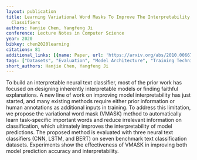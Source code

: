 ```yaml
---
layout: publication
title: Learning Variational Word Masks To Improve The Interpretability Of Neural Text
  Classifiers
authors: Hanjie Chen, Yangfeng Ji
conference: Lecture Notes in Computer Science
year: 2020
bibkey: chen2020learning
citations: 81
additional_links: [{name: Paper, url: 'https://arxiv.org/abs/2010.00667'}]
tags: ["Datasets", "Evaluation", "Model Architecture", "Training Techniques"]
short_authors: Hanjie Chen, Yangfeng Ji
---
```

To build an interpretable neural text classifier, most of the prior work has
focused on designing inherently interpretable models or finding faithful
explanations. A new line of work on improving model interpretability has just
started, and many existing methods require either prior information or human
annotations as additional inputs in training. To address this limitation, we
propose the variational word mask (VMASK) method to automatically learn
task-specific important words and reduce irrelevant information on
classification, which ultimately improves the interpretability of model
predictions. The proposed method is evaluated with three neural text
classifiers (CNN, LSTM, and BERT) on seven benchmark text classification
datasets. Experiments show the effectiveness of VMASK in improving both model
prediction accuracy and interpretability.